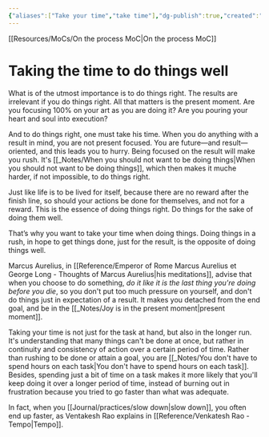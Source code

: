 ```yaml
---
{"aliases":["Take your time","take time"],"dg-publish":true,"created":"2022-06-28T23:30:00","permalink":"/notes/taking-the-time-to-do-things-well/","dgPassFrontmatter":true,"updated":"2024-12-22T16:24:14.274+01:00"}
---
```


[[Resources/MoCs/On the process MoC\|On the process MoC]]
# Taking the time to do things well
What is of the utmost importance is to do things right. The results are irrelevant if you do things right. All that matters is the present moment. Are you focusing 100% on your art as you are doing it? Are you pouring your heart and soul into execution?

And to do things right, one must take his time. When you do anything with a result in mind, you are not present focused. You are future—and result—oriented, and this leads you to hurry. Being focused on the result will make you rush. It's [[_Notes/When you should not want to be doing things\|When you should not want to be doing things]], which then makes it muche harder, if not impossible, to do things right.

Just like life is to be lived for itself, because there are no reward after the finish line, so should your actions be done for themselves, and not for a reward. This is the essence of doing things right. Do things for the sake of doing them well.

That’s why you want to take your time when doing things. Doing things in a rush, in hope to get things done, just for the result, is the opposite of doing things well.

Marcus Aurelius, in [[Reference/Emperor of Rome Marcus Aurelius et George Long - Thoughts of Marcus Aurelius\|his meditations]], advise that when you choose to do something, *do it like it is the last thing you're doing before you die*, so you don't put too much pressure on yourself, and don't do things just in expectation of a result. It makes you detached from the end goal, and be in the [[_Notes/Joy is in the present moment\|present moment]].

Taking your time is not just for the task at hand, but also in the longer run. It's understanding that many things can't be done at once, but rather in continuity and consistency of action over a certain period of time. Rather than rushing to be done or attain a goal, you are [[_Notes/You don't have to spend hours on each task\|You don't have to spend hours on each task]]. 
Besides, spending just a bit of time on a task makes it more likely that you'll keep doing it over a longer period of time, instead of burning out in frustration because you tried to go faster than what was adequate.

In fact, when you [[Journal/practices/slow down\|slow down]], you often end up faster, as Ventakesh Rao explains in [[Reference/Venkatesh Rao - Tempo\|Tempo]].